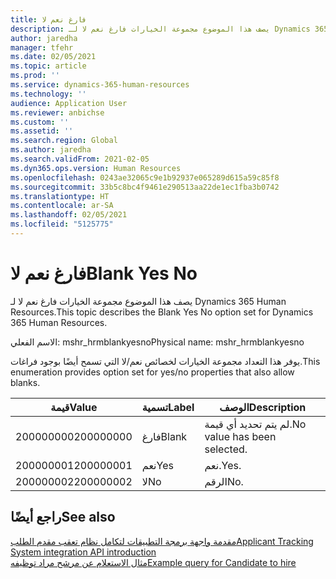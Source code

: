 ```yaml
---
title: فارغ نعم لا
description: يصف هذا الموضوع مجموعة الخيارات فارغ نعم لا لـ Dynamics 365 Human Resources.
author: jaredha
manager: tfehr
ms.date: 02/05/2021
ms.topic: article
ms.prod: ''
ms.service: dynamics-365-human-resources
ms.technology: ''
audience: Application User
ms.reviewer: anbichse
ms.custom: ''
ms.assetid: ''
ms.search.region: Global
ms.author: jaredha
ms.search.validFrom: 2021-02-05
ms.dyn365.ops.version: Human Resources
ms.openlocfilehash: 0243ae32065c9e1b92937e065289d615a59c85f8
ms.sourcegitcommit: 33b5c8bc4f9461e290513aa22de1ec1fba3b0742
ms.translationtype: HT
ms.contentlocale: ar-SA
ms.lasthandoff: 02/05/2021
ms.locfileid: "5125775"
---
```

# <a name="blank-yes-no"></a><span data-ttu-id="33ee6-103">فارغ نعم لا</span><span class="sxs-lookup"><span data-stu-id="33ee6-103">Blank Yes No</span></span>

<span data-ttu-id="33ee6-104">يصف هذا الموضوع مجموعة الخيارات فارغ نعم لا لـ Dynamics 365 Human Resources.</span><span class="sxs-lookup"><span data-stu-id="33ee6-104">This topic describes the Blank Yes No option set for Dynamics 365 Human Resources.</span></span>

<span data-ttu-id="33ee6-105">الاسم الفعلي: mshr_hrmblankyesno</span><span class="sxs-lookup"><span data-stu-id="33ee6-105">Physical name: mshr_hrmblankyesno</span></span>

<span data-ttu-id="33ee6-106">يوفر هذا التعداد مجموعة الخيارات لخصائص نعم/لا التي تسمح أيضًا بوجود فراغات.</span><span class="sxs-lookup"><span data-stu-id="33ee6-106">This enumeration provides option set for yes/no properties that also allow blanks.</span></span>

| <span data-ttu-id="33ee6-107">قيمة</span><span class="sxs-lookup"><span data-stu-id="33ee6-107">Value</span></span> | <span data-ttu-id="33ee6-108">تسمية</span><span class="sxs-lookup"><span data-stu-id="33ee6-108">Label</span></span> | <span data-ttu-id="33ee6-109">الوصف</span><span class="sxs-lookup"><span data-stu-id="33ee6-109">Description</span></span> |
| --- | --- | --- |
| <span data-ttu-id="33ee6-110">200000000</span><span class="sxs-lookup"><span data-stu-id="33ee6-110">200000000</span></span> | <span data-ttu-id="33ee6-111">فارغ</span><span class="sxs-lookup"><span data-stu-id="33ee6-111">Blank</span></span> | <span data-ttu-id="33ee6-112">لم يتم تحديد أي قيمة.</span><span class="sxs-lookup"><span data-stu-id="33ee6-112">No value has been selected.</span></span> |
| <span data-ttu-id="33ee6-113">200000001</span><span class="sxs-lookup"><span data-stu-id="33ee6-113">200000001</span></span> | <span data-ttu-id="33ee6-114">نعم</span><span class="sxs-lookup"><span data-stu-id="33ee6-114">Yes</span></span> | <span data-ttu-id="33ee6-115">نعم.</span><span class="sxs-lookup"><span data-stu-id="33ee6-115">Yes.</span></span> |
| <span data-ttu-id="33ee6-116">200000002</span><span class="sxs-lookup"><span data-stu-id="33ee6-116">200000002</span></span> | <span data-ttu-id="33ee6-117">لا</span><span class="sxs-lookup"><span data-stu-id="33ee6-117">No</span></span> | <span data-ttu-id="33ee6-118">الرقم</span><span class="sxs-lookup"><span data-stu-id="33ee6-118">No.</span></span> |

## <a name="see-also"></a><span data-ttu-id="33ee6-119">راجع أيضًا</span><span class="sxs-lookup"><span data-stu-id="33ee6-119">See also</span></span>

[<span data-ttu-id="33ee6-120">مقدمة واجهة برمجة التطبيقات لتكامل نظام تعقب مقدم الطلب</span><span class="sxs-lookup"><span data-stu-id="33ee6-120">Applicant Tracking System integration API introduction</span></span>](hr-admin-integration-ats-api-introduction.md)<br>
[<span data-ttu-id="33ee6-121">مثال الاستعلام عن مرشح مراد توظيفه</span><span class="sxs-lookup"><span data-stu-id="33ee6-121">Example query for Candidate to hire</span></span>](hr-admin-integration-ats-api-candidate-to-hire-example-query.md)
